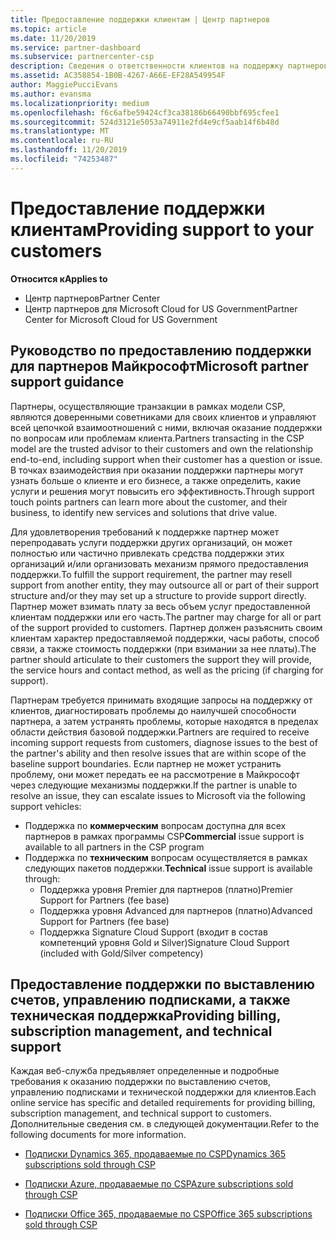 ```yaml
---
title: Предоставление поддержки клиентам | Центр партнеров
ms.topic: article
ms.date: 11/20/2019
ms.service: partner-dashboard
ms.subservice: partnercenter-csp
description: Сведения о ответственности клиентов на поддержку партнеров в программе CSP.
ms.assetid: AC358854-1B0B-4267-A66E-EF28A549954F
author: MaggiePucciEvans
ms.author: evansma
ms.localizationpriority: medium
ms.openlocfilehash: f6c6afbe59424cf3ca38186b66490bbf695cfee1
ms.sourcegitcommit: 524d3121e5053a74911e2fd4e9cf5aab14f6b48d
ms.translationtype: MT
ms.contentlocale: ru-RU
ms.lasthandoff: 11/20/2019
ms.locfileid: "74253487"
---
```

# <a name="providing-support-to-your-customers"></a><span data-ttu-id="081d2-103">Предоставление поддержки клиентам</span><span class="sxs-lookup"><span data-stu-id="081d2-103">Providing support to your customers</span></span>

<span data-ttu-id="081d2-104">**Относится к**</span><span class="sxs-lookup"><span data-stu-id="081d2-104">**Applies to**</span></span>

-  <span data-ttu-id="081d2-105">Центр партнеров</span><span class="sxs-lookup"><span data-stu-id="081d2-105">Partner Center</span></span>
-  <span data-ttu-id="081d2-106">Центр партнеров для Microsoft Cloud for US Government</span><span class="sxs-lookup"><span data-stu-id="081d2-106">Partner Center for Microsoft Cloud for US Government</span></span>


## <a name="microsoft-partner-support-guidance"></a><span data-ttu-id="081d2-107">Руководство по предоставлению поддержки для партнеров Майкрософт</span><span class="sxs-lookup"><span data-stu-id="081d2-107">Microsoft partner support guidance</span></span>

<span data-ttu-id="081d2-108">Партнеры, осуществляющие транзакции в рамках модели CSP, являются доверенными советниками для своих клиентов и управляют всей цепочкой взаимоотношений с ними, включая оказание поддержки по вопросам или проблемам клиента.</span><span class="sxs-lookup"><span data-stu-id="081d2-108">Partners transacting in the CSP model are the trusted advisor to their customers and own the relationship end-to-end, including support when their customer has a question or issue.</span></span> <span data-ttu-id="081d2-109">В точках взаимодействия при оказании поддержки партнеры могут узнать больше о клиенте и его бизнесе, а также определить, какие услуги и решения могут повысить его эффективность.</span><span class="sxs-lookup"><span data-stu-id="081d2-109">Through support touch points partners can learn more about the customer, and their business, to identify new services and solutions that drive value.</span></span>

<span data-ttu-id="081d2-110">Для удовлетворения требований к поддержке партнер может перепродавать услуги поддержки других организаций, он может полностью или частично привлекать средства поддержки этих организаций и/или организовать механизм прямого предоставления поддержки.</span><span class="sxs-lookup"><span data-stu-id="081d2-110">To fulfill the support requirement, the partner may resell support from another entity, they may outsource all or part of their support structure and/or they may set up a structure to provide support directly.</span></span>  <span data-ttu-id="081d2-111">Партнер может взимать плату за весь объем услуг предоставленной клиентам поддержки или его часть.</span><span class="sxs-lookup"><span data-stu-id="081d2-111">The partner may charge for all or part of the support provided to customers.</span></span> <span data-ttu-id="081d2-112">Партнер должен разъяснить своим клиентам характер предоставляемой поддержки, часы работы, способ связи, а также стоимость поддержки (при взимании за нее платы).</span><span class="sxs-lookup"><span data-stu-id="081d2-112">The partner should articulate to their customers the support they will provide, the service hours and contact method, as well as the pricing (if charging for support).</span></span> 

<span data-ttu-id="081d2-113">Партнерам требуется принимать входящие запросы на поддержку от клиентов, диагностировать проблемы до наилучшей способности партнера, а затем устранять проблемы, которые находятся в пределах области действия базовой поддержки.</span><span class="sxs-lookup"><span data-stu-id="081d2-113">Partners are required to receive incoming support requests from customers, diagnose issues to the best of the partner's ability and then resolve issues that are within scope of the baseline support boundaries.</span></span> <span data-ttu-id="081d2-114">Если партнер не может устранить проблему, они может передать ее на рассмотрение в Майкрософт через следующие механизмы поддержки.</span><span class="sxs-lookup"><span data-stu-id="081d2-114">If the partner is unable to resolve an issue, they can escalate issues to Microsoft via the following support vehicles:</span></span>

- <span data-ttu-id="081d2-115">Поддержка по **коммерческим** вопросам доступна для всех партнеров в рамках программы CSP</span><span class="sxs-lookup"><span data-stu-id="081d2-115">**Commercial** issue support is available to all partners in the CSP program</span></span>
-   <span data-ttu-id="081d2-116">Поддержка по **техническим** вопросам осуществляется в рамках следующих пакетов поддержки.</span><span class="sxs-lookup"><span data-stu-id="081d2-116">**Technical** issue support is available through:</span></span>
    -   <span data-ttu-id="081d2-117">Поддержка уровня Premier для партнеров (платно)</span><span class="sxs-lookup"><span data-stu-id="081d2-117">Premier Support for Partners (fee base)</span></span>
    -   <span data-ttu-id="081d2-118">Поддержка уровня Advanced для партнеров (платно)</span><span class="sxs-lookup"><span data-stu-id="081d2-118">Advanced Support for Partners (fee base)</span></span>
    -   <span data-ttu-id="081d2-119">Поддержка Signature Cloud Support (входит в состав компетенций уровня Gold и Silver)</span><span class="sxs-lookup"><span data-stu-id="081d2-119">Signature Cloud Support (included with Gold/Silver competency)</span></span>

## <a name="providing-billing-subscription-management-and-technical-support"></a><span data-ttu-id="081d2-120">Предоставление поддержки по выставлению счетов, управлению подписками, а также техническая поддержка</span><span class="sxs-lookup"><span data-stu-id="081d2-120">Providing billing, subscription management, and technical support</span></span> 

<span data-ttu-id="081d2-121">Каждая веб-служба предъявляет определенные и подробные требования к оказанию поддержки по выставлению счетов, управлению подписками и технической поддержки для клиентов.</span><span class="sxs-lookup"><span data-stu-id="081d2-121">Each online service has specific and detailed requirements for providing billing, subscription management, and technical support to customers.</span></span> <span data-ttu-id="081d2-122">Дополнительные сведения см. в следующей документации.</span><span class="sxs-lookup"><span data-stu-id="081d2-122">Refer to the following documents for more information.</span></span>

-   [<span data-ttu-id="081d2-123">Подписки Dynamics 365, продаваемые по CSP</span><span class="sxs-lookup"><span data-stu-id="081d2-123">Dynamics 365 subscriptions sold through CSP</span></span>](https://www.microsoftpartnercommunity.com/t5/CSP/Microsoft-Partner-Support-Guidance/m-p/5262#M30)

-   [<span data-ttu-id="081d2-124">Подписки Azure, продаваемые по CSP</span><span class="sxs-lookup"><span data-stu-id="081d2-124">Azure subscriptions sold through CSP</span></span>](https://www.microsoftpartnercommunity.com/t5/CSP/Microsoft-Partner-Support-Guidance/m-p/5263#M31)

-   [<span data-ttu-id="081d2-125">Подписки Office 365, продаваемые по CSP</span><span class="sxs-lookup"><span data-stu-id="081d2-125">Office 365 subscriptions sold through CSP</span></span>](https://www.microsoftpartnercommunity.com/t5/CSP/Microsoft-Partner-Support-Guidance/m-p/5264#M32)



 

 



